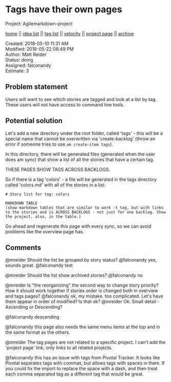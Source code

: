 # Tags have their own pages

Project: Agilemarkdown-project

[home](../index.md) || [idea list](../ideas.md) || [tag list](../tags.md) || [velocity](../velocity.md) || [project page](../agilemarkdown-project.md) || [archive](archive.md)

Created: 2018-05-10 11:31 AM  
Modified: 2018-05-22 08:49 PM  
Author: Matt Reider  
Status: doing  
Assigned: falconandy  
Estimate: 3  

## Problem statement

Users will want to see which stories are tagged and look at a list by tag. These users will not have access to command line tools.

## Potential solution

Let's add a new directory under the root folder, called 'tags' - this will be a special name that cannot be overwritten via 'create-backlog' (throw an error if someone tries to use `am create-item tags`).

In this directory, there will be generated files (generated when the user does am sync) that show a list of all the stories that have a certain tag.

THESE PAGES SHOW TAGS ACROSS BACKLOGS.

So if there is a tag 'colors' - a file will be generated in the tags directory called 'colors.md' with all of the stories in a list:

```
# Story list for tag: colors

MARKDOWN TABLE
(show markdown tables that are similar to work -t tag, but with links to the stories and is ACROSS BACKLOGS - not just for one backlog. Show the project, also, in the table.)

```

Go ahead and regenerate this page with every sync, so we can avoid problems like the overview page has.


## Comments

 @mreider Should the list be grouped by story status?
 @falconandy yes, sounds great.
 @falconandy test

 @mreider Should the list show archived stories?
 @falconandy no

 @mreider Is "the reorganizing" the second way to change story priority? How it should work together if stories order is changed both in overview and tags pages?
 @falconandy ok, my mistake. too complicated. Let's have them appear in order of modified? Is that ok?
 @mreider Ok. Small detail - Ascending or Descending?

 @falconandy descending

 @falconandy this page also needs the same menu items at the top and in the same format as the others.

 @mreider The tag pages are not related to a specific project. I can't add the 'project page' link, only links to all related projects. 

 @falconandy this has an issue with tags from Pivotal Tracker. It looks like Pivotal separates tags with commas, but allows tags with spaces in them. If you could fix the import to replace the space with a dash, and then treat each comma separated tag as a different tag that would be great.
